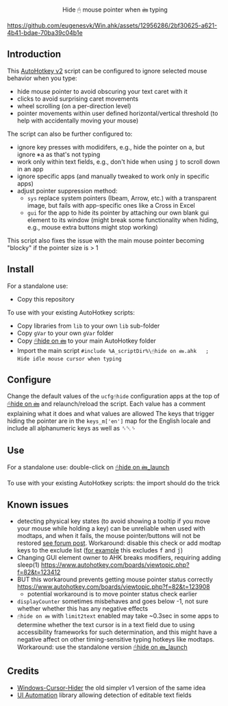 <p align="center">
Hide 🖰 mouse pointer when 🖮 typing
</p>

https://github.com/eugenesvk/Win.ahk/assets/12956286/2bf30625-a621-4b41-bdae-70ba39c04b1e

## Introduction

This [AutoHotkey v2](https://www.autohotkey.com) script can be configured to ignore selected mouse behavior when you type:

  - hide mouse pointer to avoid obscuring your text caret with it
  - clicks to avoid surprising caret movements
  - wheel scrolling (on a per-direction level)
  - pointer movements within user defined horizontal/vertical threshold (to help with accidentally moving your mouse)

The script can also be further configured to:

  - ignore key presses with modidifers, e.g., hide the pointer on <kbd>a</kbd>, but ignore <kbd>⎈</kbd><kbd>a</kbd> as that's not typing
  - work only within text fields, e.g., don't hide when using <kbd>j</kbd> to scroll down in an app
  - ignore specific apps (and manually tweaked to work only in specific apps)
  - adjust pointer suppression method:
    - `sys` replace system pointers (Ibeam, Arrow, etc.) with a transparent image, but fails with app-specific ones like a Cross in Excel
    - `gui` for the app to hide its pointer by attaching our own blank gui element to its window (might break some functionality when hiding, e.g., mouse extra buttons might stop working)

This script also fixes the issue with the main mouse pointer becoming "blocky" if the pointer size is > 1

## Install

For a standalone use:

  - Copy this repository

To use with your existing AutoHotkey scripts:

  - Copy libraries from `lib` to your own `lib` sub-folder
  - Copy `gVar` to your own `gVar` folder
  - Copy [🖰hide on 🖮](<./🖰hide on 🖮.ahk>) to your main AutoHotkey folder
  - Import the main script `#include %A_scriptDir%\🖰hide on 🖮.ahk	; Hide idle mouse cursor when typing`

## Configure

Change the default values of the `ucfg🖰hide` configuration apps at the top of [🖰hide on 🖮](<./🖰hide on 🖮.ahk>) and relaunch/reload the script. Each value has a comment explaining what it does and what values are allowed
The keys that trigger hiding the pointer are in the `keys_m['en']` map for the English locale and include all alphanumeric keys as well as ␈␡␠

## Use

For a standalone use: double-click on [🖰hide on 🖮_launch](<./🖰hide on 🖮_launch.ahk>)

To use with your existing AutoHotkey scripts: the import should do the trick

## Known issues
  - detecting physical key states (to avoid showing a tooltip if you move your mouse while holding a key) can be unreliable when used with modtaps, and when it fails, the mouse pointer/buttons will not be restored [see forum post](https://www.autohotkey.com/boards/viewtopic.php?f=82&t=127078). Workaround: disable this check or add modtap keys to the exclude list ([for example](https://github.com/eugenesvk/Win.ahk/commit/779713acfc6ea9113c96c8c172be8553f7e71707) this excludes <kbd>f</kbd> and <kbd>j</kbd>)
  - Changing GUI element owner to AHK breaks modifiers, requiring adding sleep(1) https://www.autohotkey.com/boards/viewtopic.php?f=82&t=123412
  - BUT this workaround prevents getting mouse pointer status correctly https://www.autohotkey.com/boards/viewtopic.php?f=82&t=123908
    - potential workaround is to move pointer status check earlier
  - `displayCounter` sometimes misbehaves and goes below -1, not sure whether whether this has any negative effects
  - `🖰hide on 🖮` with `limit2text` enabled may take ~0.3sec in some apps to determine whether the text cursor is in a text field due to using accessibility frameworks for such determination, and this might have a negative affect on other timing-sensitive typing hotkeys like modtaps. Workaround: use the standalone version [🖰hide on 🖮_launch](<./🖰hide on 🖮_launch.ahk>)

## Credits
  - [Windows-Cursor-Hider](https://github.com/Stefan-Z-Camilleri-zz/Windows-Cursor-Hider) the old simpler v1 version of the same idea
  - [UI Automation](https://github.com/Descolada/UIA-v2) library allowing detection of editable text fields
